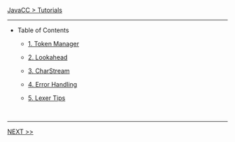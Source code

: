 [JavaCC > Tutorials](index.md)

---

*   Table of Contents

    *   [1. Token Manager](token-manager.md)

    *   [2. Lookahead](lookahead.md)

    *   [3. CharStream](charstream.md)

    *   [4. Error Handling](error-handling.md)

    *   [5. Lexer Tips](lexer-tips.md)

<br>

---

[NEXT >>](token-manager.md)

<br>
